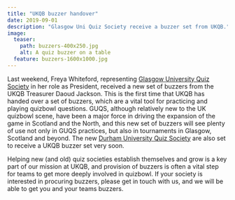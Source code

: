 ```yaml
---
title: "UKQB buzzer handover"
date: 2019-09-01
description: "Glasgow Uni Quiz Society receive a buzzer set from UKQB."
image:
  teaser:
    path: buzzers-400x250.jpg
    alt: A quiz buzzer on a table
  feature: buzzers-1600x1000.jpg
---
```


Last weekend, Freya Whiteford, representing [Glasgow University Quiz Society](https://www.facebook.com/guquizsociety/) in her role as President, received a new set of buzzers from the UKQB Treasurer Daoud Jackson. This is the first time that UKQB has handed over a set of buzzers, which are a vital tool for practicing and playing quizbowl questions. GUQS, although relatively new to the UK quizbowl scene, have been a major force in driving the expansion of the game in Scotland and the North, and this new set of buzzers will see plenty of use not only in GUQS practices, but also in tournaments in Glasgow, Scotland and beyond. The new [Durham University Quiz Society](https://www.facebook.com/Durham-University-Quiz-Society-101806164515676/) are also set to receive a UKQB buzzer set very soon.

Helping new (and old) quiz societies establish themselves and grow is a key part of our mission at UKQB, and provision of buzzers is often a vital step for teams to get more deeply involved in quizbowl. If your society is interested in procuring buzzers, please get in touch with us, and we will be able to get you and your teams buzzers.

